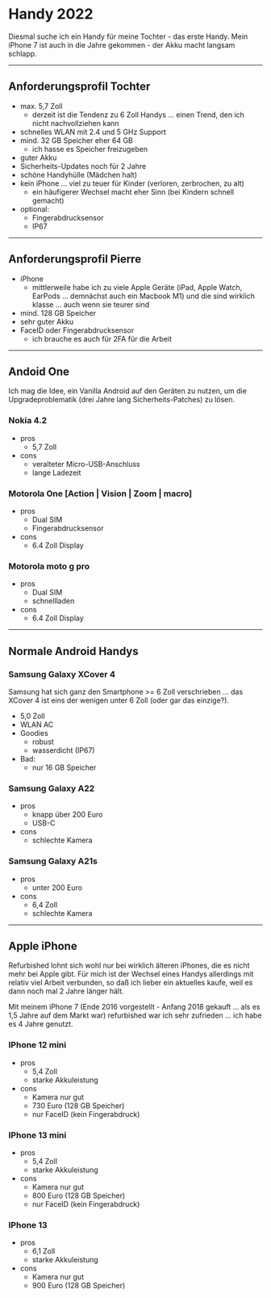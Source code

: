 # Handy 2022

Diesmal suche ich ein Handy für meine Tochter - das erste Handy. Mein iPhone 7 ist auch in die Jahre gekommen - der Akku macht langsam schlapp.

---

## Anforderungsprofil Tochter

* max. 5,7 Zoll
  * derzeit ist die Tendenz zu 6 Zoll Handys ... einen Trend, den ich nicht nachvollziehen kann
* schnelles WLAN mit 2.4 und 5 GHz Support
* mind. 32 GB Speicher eher 64 GB
  * ich hasse es Speicher freizugeben
* guter Akku
* Sicherheits-Updates noch für 2 Jahre
* schöne Handyhülle (Mädchen halt)
* kein iPhone ... viel zu teuer für Kinder (verloren, zerbrochen, zu alt)
  * ein häufigerer Wechsel macht eher Sinn (bei Kindern schnell gemacht)
* optional:
  * Fingerabdrucksensor
  * IP67

---

## Anforderungsprofil Pierre

* iPhone
  * mittlerweile habe ich zu viele Apple Geräte (iPad, Apple Watch, EarPods ... demnächst auch ein Macbook M1) und die sind wirklich klasse ... auch wenn sie teurer sind
* mind. 128 GB Speicher
* sehr guter Akku
* FaceID oder Fingerabdrucksensor
  * ich brauche es auch für 2FA für die Arbeit

---

## Andoid One

Ich mag die Idee, ein Vanilla Android auf den Geräten zu nutzen, um die Upgradeproblematik (drei Jahre lang Sicherheits-Patches) zu lösen.  

### Nokia 4.2

* pros
  * 5,7 Zoll
* cons
  * veralteter Micro-USB-Anschluss
  * lange Ladezeit

### Motorola One [Action | Vision | Zoom | macro]

* pros
  * Dual SIM
  * Fingerabdrucksensor
* cons
  * 6.4 Zoll Display

### Motorola moto g pro

* pros
  * Dual SIM
  * schnellladen
* cons
  * 6.4 Zoll Display

---

## Normale Android Handys

### Samsung Galaxy XCover 4

Samsung hat sich ganz den Smartphone >= 6 Zoll verschrieben ... das XCover 4 ist eins der wenigen unter 6 Zoll (oder gar das einzige?).

* 5,0 Zoll
* WLAN AC
* Goodies
  * robust
  * wasserdicht (IP67)
* Bad:
  * nur 16 GB Speicher

### Samsung Galaxy A22

* pros
  * knapp über 200 Euro
  * USB-C
* cons
  * schlechte Kamera

### Samsung Galaxy A21s

* pros
  * unter 200 Euro
* cons
  * 6,4 Zoll
  * schlechte Kamera

---

## Apple iPhone

Refurbished lohnt sich wohl nur bei wirklich älteren iPhones, die es nicht mehr bei Apple gibt. Für mich ist der Wechsel eines Handys allerdings mit relativ viel Arbeit verbunden, so daß ich lieber ein aktuelles kaufe, weil es dann noch mal 2 Jahre länger hält.

Mit meinem iPhone 7 (Ende 2016 vorgestellt - Anfang 2018 gekauft ... als es 1,5 Jahre auf dem Markt war) refurbished war ich sehr zufrieden ... ich habe es 4 Jahre genutzt.

### IPhone 12 mini

* pros
  * 5,4 Zoll
  * starke Akkuleistung
* cons
  * Kamera nur gut
  * 730 Euro (128 GB Speicher)
  * nur FaceID (kein Fingerabdruck)

### IPhone 13 mini

* pros
  * 5,4 Zoll
  * starke Akkuleistung
* cons
  * Kamera nur gut
  * 800 Euro (128 GB Speicher)
  * nur FaceID (kein Fingerabdruck)

### IPhone 13

* pros
  * 6,1 Zoll
  * starke Akkuleistung
* cons
  * Kamera nur gut
  * 900 Euro (128 GB Speicher)

